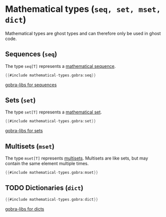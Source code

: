 # Mathematical types (`seq, set, mset, dict`)

Mathematical types are ghost types and can therefore only be used in ghost code.


## Sequences (`seq`)
The type `seq[T]` represents a [mathematical sequence](https://en.wikipedia.org/wiki/Sequence).

``` go
{{#include mathematical-types.gobra:seq}}
```


[gobra-libs for sequences](https://github.com/viperproject/gobra-libs/blob/main/seqs/seqs.gobra)

## Sets (`set`)
The type `set[T]` represents a [mathematical set](https://en.wikipedia.org/wiki/Set_(mathematics)).

``` go
{{#include mathematical-types.gobra:set}}
```

[gobra-libs for sets](https://github.com/viperproject/gobra-libs/blob/main/sets/sets.gobra)

## Multisets (`mset`)
The type `mset[T]` represents [multisets](https://en.wikipedia.org/wiki/Multiset).
Multisets are like sets, but may contain the same element multiple times.

``` go
{{#include mathematical-types.gobra:mset}}
```


## TODO Dictionaries (`dict`)

``` go
{{#include mathematical-types.gobra:dict}}
```

[gobra-libs for dicts](https://github.com/viperproject/gobra-libs/blob/main/dicts/dicts.gobra)
